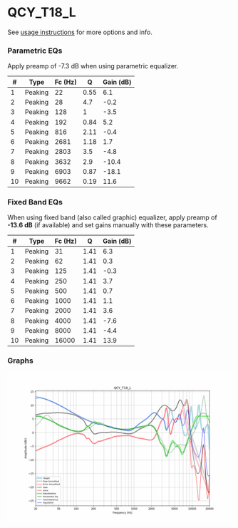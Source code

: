 # QCY_T18_L
See [usage instructions](https://github.com/jaakkopasanen/AutoEq#usage) for more options and info.

### Parametric EQs
Apply preamp of -7.3 dB when using parametric equalizer.

|   # | Type    |   Fc (Hz) |    Q |   Gain (dB) |
|-----|---------|-----------|------|-------------|
|   1 | Peaking |        22 | 0.55 |         6.1 |
|   2 | Peaking |        28 | 4.7  |        -0.2 |
|   3 | Peaking |       128 | 1    |        -3.5 |
|   4 | Peaking |       192 | 0.84 |         5.2 |
|   5 | Peaking |       816 | 2.11 |        -0.4 |
|   6 | Peaking |      2681 | 1.18 |         1.7 |
|   7 | Peaking |      2803 | 3.5  |        -4.8 |
|   8 | Peaking |      3632 | 2.9  |       -10.4 |
|   9 | Peaking |      6903 | 0.87 |       -18.1 |
|  10 | Peaking |      9662 | 0.19 |        11.6 |

### Fixed Band EQs
When using fixed band (also called graphic) equalizer, apply preamp of **-13.6 dB** (if available) and set gains manually with these parameters.

|   # | Type    |   Fc (Hz) |    Q |   Gain (dB) |
|-----|---------|-----------|------|-------------|
|   1 | Peaking |        31 | 1.41 |         6.3 |
|   2 | Peaking |        62 | 1.41 |         0.3 |
|   3 | Peaking |       125 | 1.41 |        -0.3 |
|   4 | Peaking |       250 | 1.41 |         3.7 |
|   5 | Peaking |       500 | 1.41 |         0.7 |
|   6 | Peaking |      1000 | 1.41 |         1.1 |
|   7 | Peaking |      2000 | 1.41 |         3.6 |
|   8 | Peaking |      4000 | 1.41 |        -7.6 |
|   9 | Peaking |      8000 | 1.41 |        -4.4 |
|  10 | Peaking |     16000 | 1.41 |        13.9 |

### Graphs
![](./QCY_T18_L.png)
